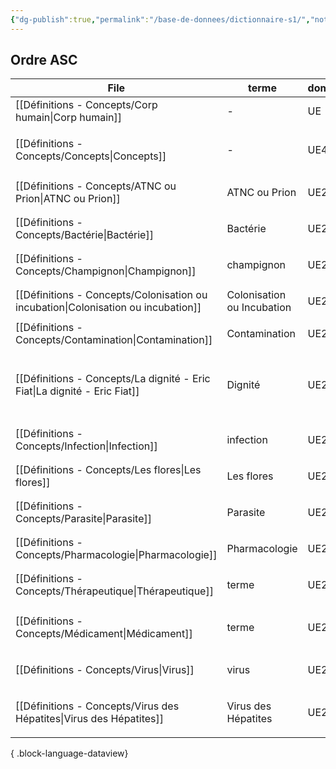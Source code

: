 ```yaml
---
{"dg-publish":true,"permalink":"/base-de-donnees/dictionnaire-s1/","noteIcon":""}
---
```



## Ordre ASC
| File                                                                                 | terme                      | domaine | tags                                                                      | date               |
| ------------------------------------------------------------------------------------ | -------------------------- | ------- | ------------------------------------------------------------------------- | ------------------ |
| [[Définitions - Concepts/Corp humain\|Corp humain]]                               | \-                         | UE      | \-                                                                        | September 07, 2024 |
| [[Définitions - Concepts/Concepts\|Concepts]]                                     | \-                         | UE41    | <ul><li>#mindmaps</li><li>#concept</li></ul>                              | September 12, 2024 |
| [[Définitions - Concepts/ATNC ou Prion\|ATNC ou Prion]]                           | ATNC ou Prion              | UE210   | <ul><li>définition</li></ul>                                              | September 09, 2024 |
| [[Définitions - Concepts/Bactérie\|Bactérie]]                                     | Bactérie                   | UE210   | <ul><li>définition</li></ul>                                              | September 09, 2024 |
| [[Définitions - Concepts/Champignon\|Champignon]]                                 | champignon                 | UE210   | <ul><li>définition</li></ul>                                              | September 09, 2024 |
| [[Définitions - Concepts/Colonisation ou incubation\|Colonisation ou incubation]] | Colonisation ou Incubation | UE210   | <ul><li>définition</li></ul>                                              | September 09, 2024 |
| [[Définitions - Concepts/Contamination\|Contamination]]                           | Contamination              | UE210   | définition                                                                | September 09, 2024 |
| [[Définitions - Concepts/La dignité - Eric Fiat\|La dignité - Eric Fiat]]         | Dignité                    | UE211   | <ul><li>#philosophie</li><li>#concept</li><li>UE13</li><li>#GPT</li></ul> | September 07, 2024 |
| [[Définitions - Concepts/Infection\|Infection]]                                   | infection                  | UE210   | <ul><li>définition</li></ul>                                              | September 09, 2024 |
| [[Définitions - Concepts/Les flores\|Les flores]]                                 | Les flores                 | UE210   | <ul><li>définition</li></ul>                                              | September 09, 2024 |
| [[Définitions - Concepts/Parasite\|Parasite]]                                     | Parasite                   | UE210   | <ul><li>définition</li></ul>                                              | September 09, 2024 |
| [[Définitions - Concepts/Pharmacologie\|Pharmacologie]]                           | Pharmacologie              | UE211   | <ul><li>définition</li></ul>                                              | September 07, 2024 |
| [[Définitions - Concepts/Thérapeutique\|Thérapeutique]]                           | terme                      | UE211   | <ul><li>#définition</li></ul>                                             | September 07, 2024 |
| [[Définitions - Concepts/Médicament\|Médicament]]                                 | terme                      | UE211   | <ul><li>#définition</li><li>#multi</li></ul>                              | September 07, 2024 |
| [[Définitions - Concepts/Virus\|Virus]]                                           | virus                      | UE210   | <ul><li>définition</li></ul>                                              | September 09, 2024 |
| [[Définitions - Concepts/Virus des Hépatites\|Virus des Hépatites]]               | Virus des Hépatites        | UE210   | <ul><li>définition</li><li>#maladie</li></ul>                             | September 07, 2024 |

{ .block-language-dataview}

